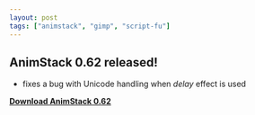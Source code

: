 ```yaml
---
layout: post
tags: ["animstack", "gimp", "script-fu"]
---
```


## AnimStack 0.62 released!

- fixes a bug with Unicode handling when *delay* effect is used

**[Download AnimStack 0.62](https://github.com/tshatrov/scriptfu/releases/download/animstack-0.62/animstack.scm)**
